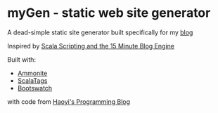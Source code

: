 # myGen - static web site generator

A dead-simple static site generator built specifically for my [blog](http://www.truhland.net/blog)

Inspired by [Scala Scripting and the 15 Minute Blog Engine](http://www.lihaoyi.com/post/ScalaScriptingandthe15MinuteBlogEngine.html)

Built with:
* [Ammonite](http://www.lihaoyi.com/Ammonite/)
* [ScalaTags](http://www.lihaoyi.com/scalatags/)
* [Bootswatch](http://bootswatch.com/)

with code from [Haoyi's Programming Blog](https://github.com/lihaoyi/blog)


